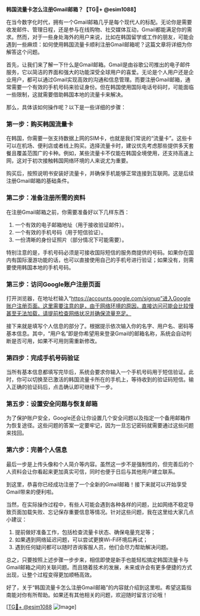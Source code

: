 **韩国流量卡怎么注册Gmail邮箱？【TG💪+ @esim1088】**

在当今数字化时代，拥有一个Gmail邮箱几乎是每个现代人的标配。无论你是需要收发邮件、管理日程，还是参与在线购物、社交媒体互动，Gmail都能满足你的需求。然而，对于一些身处海外的用户来说，比如在韩国留学或工作的朋友，可能会遇到一些麻烦：如何使用韩国流量卡顺利注册Gmail邮箱呢？这篇文章将详细为你解答这个问题。

首先，让我们来了解一下什么是Gmail邮箱。Gmail是由谷歌公司推出的电子邮件服务，它以简洁的界面和强大的功能深受全球用户的喜爱。无论是个人用户还是企业用户，都可以通过Gmail实现高效的沟通和信息管理。而要注册Gmail邮箱，通常需要一个有效的手机号码来验证身份。但在韩国使用国际电话号码时，可能面临一些限制，这就需要借助韩国本地的流量卡来解决。

那么，具体该如何操作呢？以下是一些详细的步骤：

### 第一步：购买韩国流量卡

在韩国，你需要一张支持数据上网的SIM卡，也就是我们常说的“流量卡”。这些卡可以在机场、便利店或者线上购买。选择流量卡时，建议优先考虑那些提供多天套餐且覆盖范围广的卡种。例如，某些流量卡不仅能在韩国全境使用，还支持高速上网，这对于初次接触韩国网络环境的人来说尤为重要。

购买后，按照说明书安装好流量卡，并确保手机能够正常连接到互联网。这是后续注册Gmail邮箱的基础条件。

### 第二步：准备注册所需的资料

在注册Gmail邮箱之前，你需要准备好以下几样东西：
1. 一个有效的电子邮箱地址（用于接收验证邮件）。
2. 一个有效的手机号码（用于短信验证）。
3. 一份清晰的身份证照片（部分情况下可能需要）。

特别注意的是，手机号码必须是可接收国际短信的服务商提供的号码。如果你在国内有国际漫游功能的话，也可以直接使用自己的手机号进行验证；如果没有，则需要使用韩国本地的手机号码。

### 第三步：访问Google账户注册页面

打开浏览器，在地址栏输入“https://accounts.google.com/signup”进入Google账户注册页面。这里需要注意的是，由于网络环境的原因，直接访问可能会比较慢甚至无法加载，请提前检查网络状况并确保流量充足。

接下来就是填写个人信息的部分了。根据提示依次输入你的名字、用户名、密码等基本信息。其中，“用户名”即是你希望用来登录Gmail的邮箱名称，系统会自动判断是否可用，如果不可用则需重新修改。

### 第四步：完成手机号码验证

当所有基本信息都填写完毕后，系统会要求你输入一个手机号码用于短信验证。此时，你可以切换至已激活的韩国流量卡所在的手机上，等待收到的验证码短信。输入正确的验证码后，点击确认即可继续下一步。

### 第五步：设置安全问题与恢复邮箱

为了保护账户安全，Google还会让你设置几个安全问题以及指定一个备用邮箱作为恢复途径。这些问题的答案一定要牢记，因为一旦忘记密码就需要通过这些问题来找回。

### 第六步：完善个人信息

最后一步是上传头像和个人简介等内容。虽然这一步不是强制性的，但完善后的个人资料会让你看起来更加真实可信，同时也便于日后与其他用户建立联系。

到这里，恭喜你已经成功注册了一个全新的Gmail邮箱！接下来就可以开始享受Gmail带来的便利啦。

当然，在实际操作过程中，有些人可能会遇到各种各样的问题，比如网络不稳定导致页面加载失败、忘记保存重要信息等情况。针对这些问题，我在这里给大家几点小建议：

1. 提前做好准备工作，包括检查流量卡状态、确保电量充足等；
2. 如果遇到网络延迟问题，可以尝试更换Wi-Fi环境后再试；
3. 遇到任何疑问都可以随时咨询客服人员，他们会尽力帮助解决问题。

总之，只要按照上述步骤一步步来，相信即使是新手也能轻松搞定韩国流量卡与Gmail邮箱之间的关联问题。而且随着技术的发展，未来或许会有更多便捷的方式出现，让整个过程变得更加顺畅高效。

好了，关于“韩国流量卡怎么注册Gmail邮箱”的内容就介绍到这里啦。希望这篇指南能对你有所帮助。如果还有其他相关的问题，欢迎随时留言讨论哦！

[[TG💪+ @esim1088](https://t.me/s/esim1088) ![Image](https://i.postimg.cc/4NQfJmqS/Snipaste-2025-05-13-00-14-12.png)]